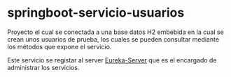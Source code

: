 # springboot-servicio-usuarios
Proyecto el cual se conectada a una base datos H2 embebida en la cual se crean unos usuarios de prueba,
los cuales se pueden consultar mediante los métodos que expone el servicio.

Este servicio se registar al server [Eureka-Server](https://github.com/robinarehen/springboot-servicio-eureka-server) 
que es el encargado de administrar los servicios.
